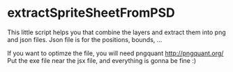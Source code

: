 extractSpriteSheetFromPSD
=========================

This little script helps you that combine the layers and extract them into png and json files. Json file is for the positions, bounds, ...

If you want to optimze the file, you will need pngquant http://pngquant.org/ Put the exe file near the jsx file, and everything is gonna be fine :)
